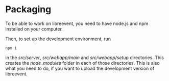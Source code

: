 # Packaging

To be able to work on libreevent, you need to have node.js and npm installed on your computer.

Then, to set up the development environment, run 
```
npm i
```

in the *src/server*, *src/webapp/main* and *src/webapp/setup* directories. This creates the *node_modules* folder in each of those directories. This is also what you need to do, if you want to upload the development version of libreevent. 